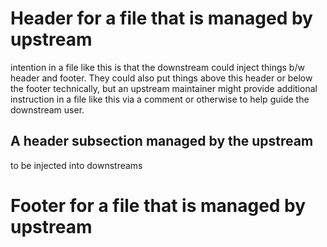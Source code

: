 [comment]: <> (::gitspork::begin-upstream-owned-block)
# Header for a file that is managed by upstream

intention in a file like this is that the downstream could inject things b/w header and footer. They could also
put things above this header or below the footer technically, but an upstream maintainer might provide additional
instruction in a file like this via a comment or otherwise to help guide the downstream user.

## A header subsection managed by the upstream
to be injected into downstreams

[comment]: <> (::gitspork::end-upstream-owned-block)

[comment]: <> (::gitspork::begin-upstream-owned-block)
# Footer for a file that is managed by upstream
[comment]: <> (::gitspork::end-upstream-owned-block)

